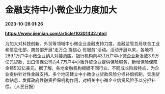 # 金融支持中小微企业力度加大

**2023-10-28 01:26**

**https://www.jiemian.com/article/10301432.html**

为加大对科技创新、外贸等领域中小微企业金融支持力度，金融监管总局联合工业和信息化部、商务部开展“走万企 提信心 优服务”活动。活动开展以来，各地将289.1万户中小微企业纳入对接范围。银行机构向43.1万户中小微企业新发放3.9万亿元贷款，出口信保公司向4.7万户中小微外贸企业提供保险服务，新增保险保障金额532亿美元。据了解，各地金融机构根据不同行业、不同成长阶段特点，为企业提供针对性金融支持。多个地区建立中小微企业贷款风险分担补偿机制，实施贷款贴息，发挥政府性融资担保机构作用，对相关中小微企业信贷风险予以分担补偿。（人民日报）